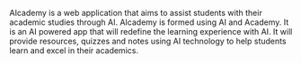 AIcademy is a web application that aims to assist students with their academic studies through AI. AIcademy is formed using AI and Academy. It is an AI powered app that will redefine the learning experience with AI. It will provide resources, quizzes and notes using AI technology to help students learn and excel in their academics.
